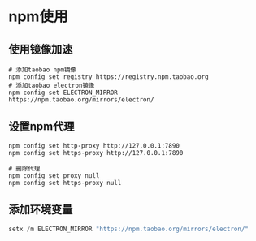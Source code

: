 # npm使用

## 使用镜像加速

```shell
# 添加taobao npm镜像
npm config set registry https://registry.npm.taobao.org
# 添加taobao electron镜像
npm config set ELECTRON_MIRROR https://npm.taobao.org/mirrors/electron/
```

## 设置npm代理

```shell
npm config set http-proxy http://127.0.0.1:7890
npm config set https-proxy http://127.0.0.1:7890

# 删除代理
npm config set proxy null
npm config set https-proxy null
```

## 添加环境变量

```powershell
setx /m ELECTRON_MIRROR "https://npm.taobao.org/mirrors/electron/"
```